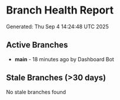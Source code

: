 # Branch Health Report
Generated: Thu Sep  4 14:24:48 UTC 2025

## Active Branches
- **main** - 18 minutes ago by Dashboard Bot

## Stale Branches (>30 days)
No stale branches found

